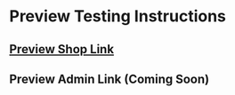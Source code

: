 # Preview Testing Instructions

## [Preview Shop Link](https://www.sweetbeasts-git-testing-vishrut-agrawals-projects.vercel.app/)

## Preview Admin Link (Coming Soon)

